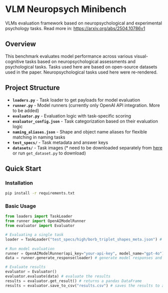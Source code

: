 # VLM Neuropsych Minibench
VLMs evaluation framework based on neuropsychological and experimental psychology tasks.
Read more in: https://arxiv.org/abs/2504.10786v1

## Overview

This benchmark evaluates model performance across various visual-cognitive tasks based on neuropsychological assessments and psychological tasks.
Tasks used here are based on open-source datasets used in the paper. Neuropsychological tasks used here were re-rendered. 


## Project Structure

- **`loaders.py`** - Task loader to get payloads for model evaluation
- **`runner.py`** - Model runners (currently only OpenAI API integration. More to be added)
- **`evaluator.py`** - Evaluation logic with task-specific scoring
- **`evaluator_config.json`** - Task categorization based on their evaluation logic
- **`naming_aliases.json`** - Shape and object name aliases for flexible matching in naming tasks
- **`test_specs/`** - Task metadata and answer keys
- **`datasets/`** - Task images (* need to be downloaded separately from [here](https://drive.google.com/drive/folders/1qcAQBB9C1vf3PdaSPer4kNVBOrC7ORf4?usp=sharing) or run `get_dataset.py` to download) 


## Quick Start

### Installation
```bash
pip install -r requirements.txt
```

### Basic Usage
```python
from loaders import TaskLoader
from runner import OpenAIModelRunner
from evaluator import Evaluator

# Evaluating a single task
loader = TaskLoader("test_specs/high/borb_triplet_shapes_meta.json") # get task payload
 
# Run model evaluation
runner = OpenAIModelRunner(api_key="your-api-key", model_name="gpt-4o")
data = runner.generate_response(loader) # generate model responses and append to the payload

# Evaluate results
evaluator = Evaluator()
evaluator.evaluate(data) # evaluate the results
results = evaluator.get_result() # returns a pandas DataFrame
results = evaluator.save_to_csv("results.csv") # saves the results to a CSV file
```
